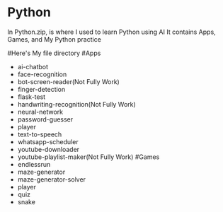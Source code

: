 # Python
In Python.zip, is where I used to learn Python using AI
It contains Apps, Games, and My Python practice

#Here's My file directory
#Apps
  - ai-chatbot
  - face-recognition
  - bot-screen-reader(Not Fully Work)
  - finger-detection
  - flask-test
  - handwriting-recognition(Not Fully Work)
  - neural-network
  - password-guesser
  - player
  - text-to-speech
  - whatsapp-scheduler
  - youtube-downloader
  - youtube-playlist-maker(Not Fully Work)
#Games
  - endlessrun
  - maze-generator
  - maze-generator-solver
  - player
  - quiz
  - snake

